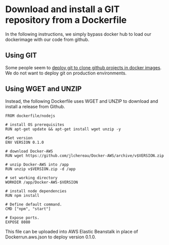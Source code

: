 # Download and install a GIT repository from a Dockerfile

In the following instructions, we simply bypass docker hub to load our dockerimage with our code from github.

## Using GIT

Some people seem to [deploy git to clone github projects in docker images](http://stackoverflow.com/questions/23391839/clone-private-git-repo-with-dockerfile).
We do not want to deploy git on production environments. 

## Using WGET and UNZIP

Instead, the following Dockerfile uses WGET and UNZIP to download and install a release from Github.

```
FROM dockerfile/nodejs

# install OS prerequisites
RUN apt-get update && apt-get install wget unzip -y

#Set version
ENV VERSION 0.1.0

# download Docker-AWS
RUN wget https://github.com/jlchereau/Docker-AWS/archive/v$VERSION.zip

# unzip Docker-AWS into /app
RUN unzip v$VERSION.zip -d /app

# set working directory
WORKDIR /app/Docker-AWS-$VERSION

# install node dependencies
RUN npm install

# Define default command.
CMD ["npm", "start"]

# Expose ports.
EXPOSE 8080
```

This file can be uploaded into AWS Elastic Beanstalk in place of Dockerrun.aws.json to deploy version 0.1.0.